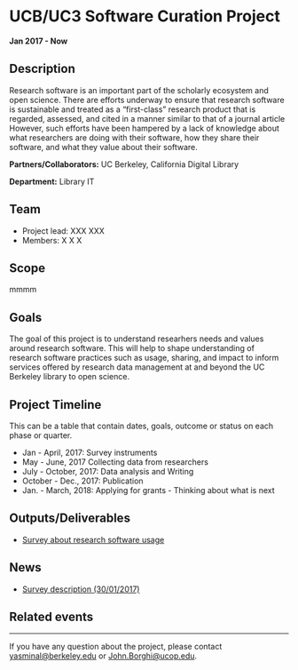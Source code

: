 
# UCB/UC3 Software Curation Project
**Jan 2017 - Now**

## Description 

Research software is an important part of the scholarly ecosystem and open science. There are efforts underway to ensure that research software is sustainable and treated as a “first-class” research product that is regarded, assessed, and cited in a manner similar to that of a journal article However, such efforts have been hampered by a lack of knowledge about what researchers are doing with their software, how they share their software, and what they value about their software. 


**Partners/Collaborators:** UC Berkeley, California Digital Library

**Department:** Library IT


## Team
* Project lead: XXX XXX 
* Members: X X X 


## Scope
mmmm

## Goals 
The goal of this project is to understand researhers needs and values around research software. This will help to shape understanding of research software practices such as usage, sharing, and impact to inform services offered by research data management at and beyond the UC Berkeley library to open science.


## Project Timeline 
This can be a table that contain dates, goals, outcome or status on each phase or quarter. 

* Jan - April, 2017: Survey instruments
* May - June, 2017 Collecting data from researchers
* July - October, 2017: Data analysis and Writing
* October - Dec., 2017:  Publication
* Jan. - March, 2018: Applying for grants - Thinking about what is next


## Outputs/Deliverables
* [Survey about research software usage](http://news.lib.berkeley.edu/2017/01/30/software-survey/)

## News
* [Survey description (30/01/2017)](https://berkeley.qualtrics.com/jfe/form/SV_aXc6OrbCpg26wo5)

## Related events


---------

If you have any question about the project, please contact yasminal@berkeley.edu or John.Borghi@ucop.edu.






